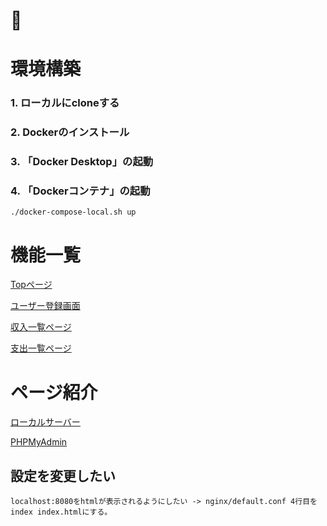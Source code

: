 # 🐳
# 環境構築

### 1. ローカルにcloneする

### 2. Dockerのインストール

### 3. 「Docker Desktop」の起動

### 4. 「Dockerコンテナ」の起動

```
./docker-compose-local.sh up
```

# 機能一覧

[Topページ](https://round-petunia-b6f.notion.site/Top-b6bf1ec4356441c6ac56beea5183eed6)

[ユーザー登録画面](https://round-petunia-b6f.notion.site/c0311abf197b42c193382eaca27643c7)

[収入一覧ページ](https://round-petunia-b6f.notion.site/317adb4055ae4c1ea31301b07191da1a)

[支出一覧ページ](https://round-petunia-b6f.notion.site/c493686c64354dabbf942a9622b32afd)


# ページ紹介

[ローカルサーバー](http://localhost:8080)

[PHPMyAdmin](http://localhost:3306)


## 設定を変更したい

```
localhost:8080をhtmlが表示されるようにしたい -> nginx/default.conf 4行目を index index.htmlにする。
```

